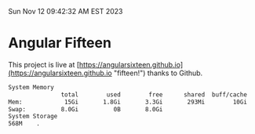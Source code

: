 Sun Nov 12 09:42:32 AM EST 2023

# Angular Fifteen


This project is live at [https://angularsixteen.github.io](https://angularsixteen.github.io "fifteen!") thanks to Github.

```bash
System Memory
               total        used        free      shared  buff/cache   available
Mem:            15Gi       1.8Gi       3.3Gi       293Mi        10Gi        13Gi
Swap:          8.0Gi          0B       8.0Gi
System Storage
568M	.
